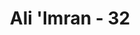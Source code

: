 ---
title: "Ali 'Imran - 32"
no: 32
arabic_no: ٣٢
ayah: قُلْ اَطِيْعُوا اللّٰهَ وَالرَّسُوْلَ ۚ فَاِنْ تَوَلَّوْا فَاِنَّ اللّٰهَ لَا يُحِبُّ الْكٰفِرِيْنَ
translation: "Katakanlah (Muhammad), “Taatilah Allah dan Rasul. Jika kamu berpaling, ketahuilah bahwa Allah tidak menyukai orang-orang kafir.”"
tafsir: "Diriwayatkan bahwa ketika Nabi Muhammad saw, menyampaikan ayat 31 di atas, Abdullah bin Ubay berkata, \"Muhammad telah menyamakan taat kepadanya dengan taat kepada Allah, dan dia menyuruh kita mencintainya seperti orang-orang Nasrani mencintai Isa.\" Maka Allah menurunkan ayat 32 ini.\n\nMaksud ayat ini ialah, \"Katakanlah kepada mereka wahai Muhammad. Taatilah Allah dengan mengikuti segala perintah-perintah-Nya dan jauhilah segala larangan-Nya. Taatilah Rasulullah dengan mengikuti sunahnya, dan jadikanlah petunjuk-petunjuknya sebagai (pedoman) dalam hidup. Ayat ini memberi pengertian pula bahwa Allah swt mewajibkan kepada kita mengikuti Nabi Muhammad saw, karena dia adalah Rasul Allah. \n\nJika orang-orang kafir itu berpaling tidak mau menerima seruan rasul karena pengakuan mereka bahwa mereka itu anak-anak Allah dan kekasih-Nya, maka sesungguhnya Allah tidak menyukai orang-orang kafir, yakni orang-orang yang telah dibelokkan oleh hawa nafsunya dari ayat-ayat Allah. Karena itu Allah tidak meridai mereka bahkan menjauhkan mereka dari kenikmatan surga-Nya dan akan memurkai mereka pada hari kiamat."
---